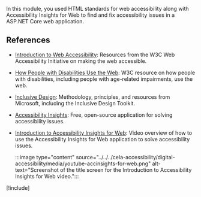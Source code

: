 In this module, you used HTML standards for web accessibility along with Accessibility Insights for Web to find and fix accessibility issues in a ASP.NET Core web application.

## References

- [Introduction to Web Accessibility](https://www.w3.org/WAI/fundamentals/accessibility-intro/): Resources from the W3C Web Accessibility Initiative on making the web accessible.
- [How People with Disabilities Use the Web](https://www.w3.org/WAI/people-use-web/): W3C resource on how people with disabilities, including people with age-related impairments, use the web.
- [Inclusive Design](https://www.microsoft.com/design/inclusive/): Methodology, principles, and resources from Microsoft, including the Inclusive Design Toolkit.
- [Accessibility Insights](https://accessibilityinsights.io/): Free, open-source application for solving accessibility issues.
- [Introduction to Accessibility Insights for Web](https://www.youtube.com/watch?v=U6NY8Cxym5g): Video overview of how to use the Accessibility Insights for Web application to solve accessibility issues.

  :::image type="content" source="../../../cela-accessibility/digital-accessibility/media/youtube-accinsights-for-web.png" alt-text="Screenshot of the title screen for the Introduction to Accessibility Insights for Web video.":::

[!include[](../../../includes/dotnet-summary.md)]
